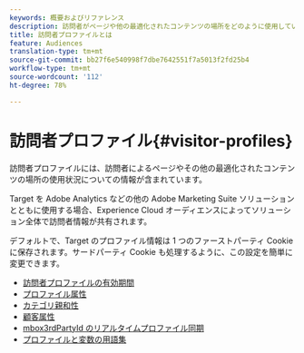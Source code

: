 ```yaml
---
keywords: 概要およびリファレンス
description: 訪問者がページや他の最適化されたコンテンツの場所をどのように使用しているかに関する情報が含まれる訪問者プロファイルについて詳しく説明します。
title: 訪問者プロファイルとは
feature: Audiences
translation-type: tm+mt
source-git-commit: bb27f6e540998f7dbe7642551f7a5013f2fd25b4
workflow-type: tm+mt
source-wordcount: '112'
ht-degree: 78%

---
```



# 訪問者プロファイル{#visitor-profiles}

訪問者プロファイルには、訪問者によるページやその他の最適化されたコンテンツの場所の使用状況についての情報が含まれています。

Target を Adobe Analytics などの他の Adobe Marketing Suite ソリューションとともに使用する場合、Experience Cloud オーディエンスによってソリューション全体で訪問者情報が共有されます。

デフォルトで、Target のプロファイル情報は 1 つのファーストパーティ Cookie に保存されます。サードパーティ Cookie も処理するように、この設定を簡単に変更できます。

- [訪問者プロファイルの有効期間](visitor-profile-lifetime.md)
- [プロファイル属性](profile-parameters.md)
- [カテゴリ親和性](category-affinity.md)
- [顧客属性](working-with-customer-attributes.md)
- [mbox3rdPartyId のリアルタイムプロファイル同期](3rd-party-id.md)
- [プロファイルと変数の用語集](variables-profiles-parameters-methods.md)
